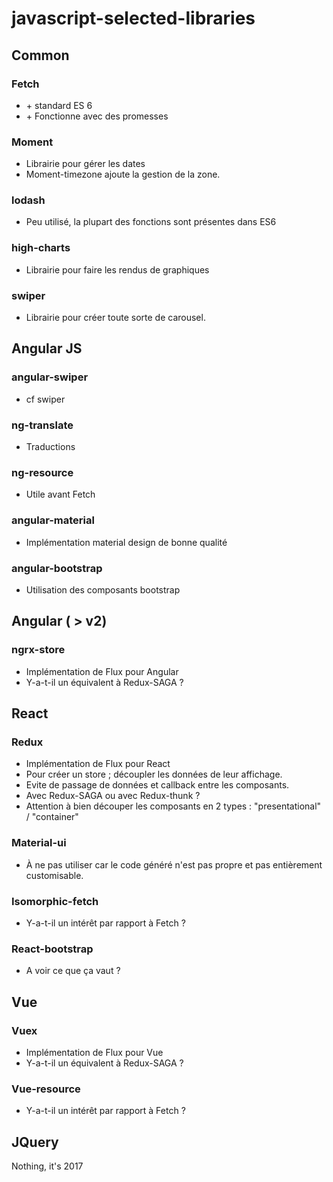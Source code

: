 # javascript-selected-libraries

## Common

### Fetch
+ \+ standard ES 6
+ \+ Fonctionne avec des promesses 

### Moment
+ Librairie pour gérer les dates
+ Moment-timezone ajoute la gestion de la zone.

### lodash 
+ Peu utilisé, la plupart des fonctions sont présentes dans ES6

### high-charts
+ Librairie pour faire les rendus de graphiques

### swiper
+ Librairie pour créer toute sorte de carousel.


## Angular JS
### angular-swiper
+ cf swiper

### ng-translate
+ Traductions

### ng-resource
+ Utile avant Fetch

### angular-material
+ Implémentation material design de bonne qualité

### angular-bootstrap
+ Utilisation des composants bootstrap

## Angular ( > v2)
### ngrx-store
+ Implémentation de Flux pour Angular
+ Y-a-t-il un équivalent à Redux-SAGA ?



## React
### Redux
+ Implémentation de Flux pour React
+ Pour créer un store ; découpler les données de leur affichage.
+ Evite de passage de données et callback entre les composants.
+ Avec Redux-SAGA ou avec Redux-thunk ?
+ Attention à bien découper les composants en 2 types : "presentational" / "container"

### Material-ui
+ À ne pas utiliser car le code généré n'est pas propre et pas entièrement customisable.


### Isomorphic-fetch
+ Y-a-t-il un intérêt par rapport à Fetch ?

### React-bootstrap
+ A voir ce que ça vaut ?

## Vue
### Vuex
+ Implémentation de Flux pour Vue
+ Y-a-t-il un équivalent à Redux-SAGA ?

### Vue-resource
+ Y-a-t-il un intérêt par rapport à Fetch ?



## JQuery
Nothing, it's 2017